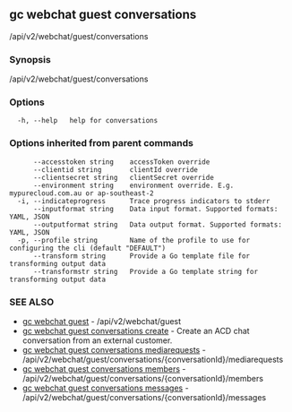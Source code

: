 ## gc webchat guest conversations

/api/v2/webchat/guest/conversations

### Synopsis

/api/v2/webchat/guest/conversations

### Options

```
  -h, --help   help for conversations
```

### Options inherited from parent commands

```
      --accesstoken string    accessToken override
      --clientid string       clientId override
      --clientsecret string   clientSecret override
      --environment string    environment override. E.g. mypurecloud.com.au or ap-southeast-2
  -i, --indicateprogress      Trace progress indicators to stderr
      --inputformat string    Data input format. Supported formats: YAML, JSON
      --outputformat string   Data output format. Supported formats: YAML, JSON
  -p, --profile string        Name of the profile to use for configuring the cli (default "DEFAULT")
      --transform string      Provide a Go template file for transforming output data
      --transformstr string   Provide a Go template string for transforming output data
```

### SEE ALSO

* [gc webchat guest](gc_webchat_guest.html)	 - /api/v2/webchat/guest
* [gc webchat guest conversations create](gc_webchat_guest_conversations_create.html)	 - Create an ACD chat conversation from an external customer.
* [gc webchat guest conversations mediarequests](gc_webchat_guest_conversations_mediarequests.html)	 - /api/v2/webchat/guest/conversations/{conversationId}/mediarequests
* [gc webchat guest conversations members](gc_webchat_guest_conversations_members.html)	 - /api/v2/webchat/guest/conversations/{conversationId}/members
* [gc webchat guest conversations messages](gc_webchat_guest_conversations_messages.html)	 - /api/v2/webchat/guest/conversations/{conversationId}/messages


